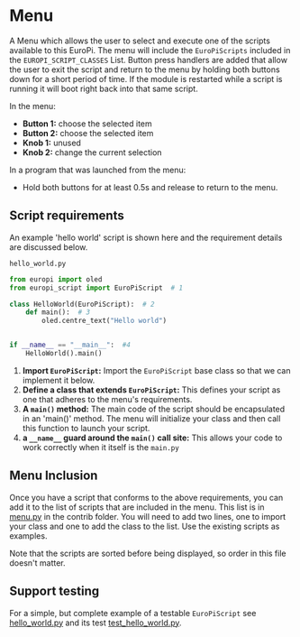 # Menu 
A Menu which allows the user to select and execute one of the scripts available to this EuroPi. The menu will 
include the ``EuroPiScripts`` included in the ``EUROPI_SCRIPT_CLASSES`` List. Button press handlers are added that allow
the user to exit the script and return to the menu by holding both buttons down for a short period of time. If the 
module is restarted while a script is running it will boot right back into that same script.

In the menu: 

* **Button 1:** choose the selected item
* **Button 2:** choose the selected item
* **Knob 1:** unused
* **Knob 2:** change the current selection

In a program that was launched from the menu:

* Hold both buttons for at least 0.5s and release to return to the menu.

## Script requirements

An example 'hello world' script is shown here and the requirement details are discussed below.

``hello_world.py``
```Python
from europi import oled
from europi_script import EuroPiScript  # 1

class HelloWorld(EuroPiScript):  # 2
    def main():  # 3
        oled.centre_text("Hello world")


if __name__ == "__main__":  #4
    HelloWorld().main()
```

1. **Import ``EuroPiScript``:** Import the ``EuroPiScript`` base class so that we can implement it below.
2. **Define a class that extends ``EuroPiScript``:** This defines your script as one that adheres to the menu's requirements.
3. **A ``main()`` method:** The main code of the script should be encapsulated in an 'main()' method. The menu will initialize your class and then call this function to launch your script.
4. **a ``__name__`` guard around the ``main()`` call site:** This allows your code to work correctly when it itself is the ``main.py``

## Menu Inclusion

Once you have a script that conforms to the above requirements, you can add it to the list of scripts that are included
in the menu. This list is in [menu.py](/software/contrib/menu.py) in the contrib folder. You will need to add two lines,
one to import your class and one to add the class to the list. Use the existing scripts as examples.

Note that the scripts are sorted before being displayed, so order in this file doesn't matter.

## Support testing

For a simple, but complete example of a testable ``EuroPiScript`` see [hello_world.py](/software/contrib/hello_world.py)
and its test [test_hello_world.py](/software/tests/contrib/test_hello_world.py).